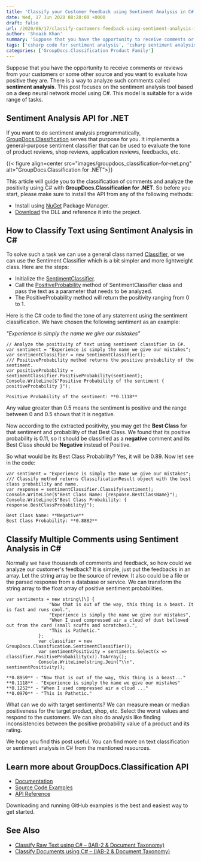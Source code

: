 ```yaml
---
title: 'Classify your Customer Feedback using Sentiment Analysis in C#'
date: Wed, 17 Jun 2020 08:28:00 +0000
draft: false
url: /2020/06/17/classify-customers-feedback-using-sentiment-analysis-in-csharp/
author: 'Shoaib Khan'
summary: 'Suppose that you have the opportunity to receive comments or reviews from your customers or some other source and you want to evaluate how positive they are. There is a way to analyze such comments called **sentiment analysis**. This post focuses on the sentiment analysis tool based on a deep neural network model using C#. This model is suitable for a wide range of tasks.'
tags: ['csharp code for sentiment analysis', 'csharp sentiment analysis', 'sentiment analysis csharp', 'sentiment analysis in csharp', 'sentiment classification in csharp']
categories: ['GroupDocs.Classification Product Family']
---
```


Suppose that you have the opportunity to receive comments or reviews from your customers or some other source and you want to evaluate how positive they are. There is a way to analyze such comments called **sentiment analysis**. This post focuses on the sentiment analysis tool based on a deep neural network model using C#. This model is suitable for a wide range of tasks.

## Sentiment Analysis API for .NET

If you want to do sentiment analysis programmatically, [GroupDocs.Classification][1] serves that purpose for you. It implements a general-purpose sentiment classifier that can be used to evaluate the tone of product reviews, shop reviews, application reviews, feedbacks, etc.



{{< figure align=center src="images/groupdocs_classification-for-net.png" alt="GroupDocs.Classification for .NET">}}


This article will guide you to the classification of comments and analyze the positivity using C# with **GroupDocs.Classification for .NET**. So before you start, please make sure to install the API from any of the following methods:

*   Install using [NuGet][2] Package Manager.
*   [Download][3] the DLL and reference it into the project.

## How to Classify Text using Sentiment Analysis in C#

To solve such a task we can use a general class named [Classifier][4], or we can use the Sentiment Classifier which is a bit simpler and more lightweight class. Here are the steps:

*   Initialize the [SentimentClassifier][5].
*   Call the [PositiveProbability][6] method of SentimentClassifier class and pass the text as a parameter that needs to be analyzed.
*   The PositiveProbability method will return the positivity ranging from 0 to 1.

Here is the C# code to find the tone of any statement using the sentiment classification. We have chosen the following sentiment as an example:

_"Experience is simply the name we give our mistakes"_

```
// Analyze the positivity of text using sentiment classifier in C#.
var sentiment = "Experience is simply the name we give our mistakes";
var sentimentClassifier = new SentimentClassifier();
/// PositiveProbability method returns the positive probability of the sentiment.
var positiveProbability = sentimentClassifier.PositiveProbability(sentiment);
Console.WriteLine($"Positive Probability of the sentiment { positiveProbability }");
```
```
Positive Probability of the sentiment: **0.1118**
```

Any value greater than 0.5 means the sentiment is positive and the range between 0 and 0.5 shows that it is negative.

Now according to the extracted positivity, you may get the **Best Class** for that sentiment and probability of that Best Class. We found that its positive probability is 0.11, so it should be classified as a **negative** comment and its Best Class should be **Negative** instead of Positive.

So what would be its Best Class Probability? Yes, it will be 0.89. Now let see in the code:

```
var sentiment = "Experience is simply the name we give our mistakes";
/// Classify method returns ClassificationResult object with the best class probability and name.
var response = sentimentClassifier.Classify(sentiment);
Console.WriteLine($"Best Class Name: {response.BestClassName}");
Console.WriteLine($"Best Class Probability: { response.BestClassProbability}");
```
```
Best Class Name: **Negative**
Best Class Probability: **0.8882**
```

## Classify Multiple Comments using Sentiment Analysis in C#

Normally we have thousands of comments and feedback, so how could we analyze our customer's feedback? It is simple, just put the feedbacks in an array. Let the string array be the source of review. It also could be a file or the parsed response from a database or service. We can transform the string array to the float array of positive sentiment probabilities.

```
var sentiments = new string\[\] {
                "Now that is out of the way, this thing is a beast. It is fast and runs cool.",
                "Experience is simply the name we give our mistakes",
                "When I used compressed air a cloud of dust bellowed out from the card (small scuffs and scratches).",
                "This is Pathetic."
            };
            var classifier = new GroupDocs.Classification.SentimentClassifier();
            var sentimentPositivity = sentiments.Select(x => classifier.PositiveProbability(x)).ToArray();
            Console.WriteLine(string.Join("\\n", sentimentPositivity));
```
```
**0.8959** - "Now that is out of the way, this thing is a beast..."
**0.1118** - "Experience is simply the name we give our mistakes"
**0.1252** - "When I used compressed air a cloud ..."
**0.0970** - "This is Pathetic."
```

What can we do with target sentiments? We can measure mean or median positiveness for the target product, shop, etc. Select the worst values and respond to the customers. We can also do analysis like finding inconsistencies between the positive probability value of a product and its rating.

We hope you find this post useful. You can find more on text classification or sentiment analysis in C# from the mentioned resources.

## Learn more about GroupDocs.Classification API

*   [Documentation][7]
*   [Source Code Examples][8]
*   [API Reference][9]

Downloading and running GitHub examples is the best and easiest way to get started.

## See Also

*   [Classify Raw Text using C# – (IAB-2 & Document Taxonomy)][10]
*   [Classify Documents using C# – (IAB-2 & Document Taxonomy)][11]







[1]: https://products.groupdocs.com/classification
[2]: https://www.nuget.org/packages/GroupDocs.Classification
[3]: https://downloads.groupdocs.com/classification/net
[4]: https://apireference.groupdocs.com/classification/net/groupdocs.classification/classifier
[5]: https://apireference.groupdocs.com/classification/net/groupdocs.classification/sentimentclassifier
[6]: https://apireference.groupdocs.com/classification/net/groupdocs.classification/sentimentclassifier/methods/positiveprobability
[7]: https://docs.groupdocs.com/display/classificationnet/Home
[8]: https://github.com/groupdocs-classification/GroupDocs.Classification-for-.NET
[9]: https://apireference.groupdocs.com/classification/net
[10]: https://blog.groupdocs.com/2021/10/31/taxonomic-classification-of-text-using-csharp/
[11]: https://blog.groupdocs.com/2021/10/27/taxonomic-classification-of-documents-using-csharp/

